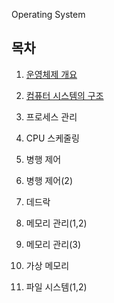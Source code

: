Operating System

## **목차**

1. [운영체제 개요](./Chapter1_OS_Summary/README.md)

2. [컴퓨터 시스템의 구조](./Chapter2_Computer_Architecture/README.md)

3. 프로세스 관리

4. CPU 스케줄링

5. 병행 제어

6. 병행 제어(2)

7. 데드락

8. 메모리 관리(1,2)

9. 메모리 관리(3)

10. 가상 메모리

11. 파일 시스템(1,2)
